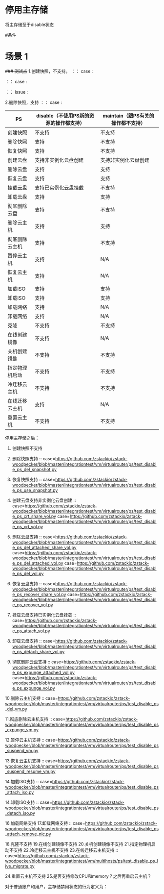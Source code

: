 # 停用主存储

将主存储至于disable状态

#条件


# 场景 1
~~### 测试点~~
1.创建快照，不支持。
：：
    case :  
    
：：
    case :  

：：
    issue :  


2.删除快照，支持
：：
    case :  











|PS|disable（不使用PS新的资源的操作都支持）|maintain（跟PS有关的操作都不支持）|
|------|------|------|
|创建快照|不支持|不支持|
|删除快照|支持|不支持|
|恢复快照|支持|不支持|
|创建云盘|支持非实例化云盘创建|支持非实例化云盘创建|
|删除云盘|支持|支持|
|恢复云盘|支持|支持|
|挂载云盘|支持已实例化云盘挂载|不支持|
|卸载云盘|支持|支持|
|彻底删除云盘|支持|不支持|
|删除云主机|支持|支持|
|彻底删除云主机|支持|不支持|
|暂停云主机|支持|N/A|
|恢复云主机|支持|N/A|
|加载ISO|支持|支持|
|卸载ISO|支持|支持|
|加载网络|支持|N/A|
|卸载网络|支持|N/A|
|克隆|不支持|不支持|
|在线创建镜像|不支持|N/A|
|关机创建镜像|不支持|不支持|
|指定物理机启动|不支持|不支持|
|冷迁移云主机|不支持|不支持|
|在线迁移云主机|支持|N/A|
|重置云主机|不支持|不支持|


停用主存储之后：
1. 创建快照不支持
2. 删除快照支持
::
    case=https://github.com/zstackio/zstack-woodpecker/blob/master/integrationtest/vm/virtualrouter/ps/test_disable_ps_del_snapshot.py

3. 恢复快照支持
::
    case=https://github.com/zstackio/zstack-woodpecker/blob/master/integrationtest/vm/virtualrouter/ps/test_disable_ps_use_snapshot.py

4. 创建云盘支持非实例化云盘创建
::
    case=https://github.com/zstackio/zstack-woodpecker/blob/master/integrationtest/vm/virtualrouter/ps/test_disable_ps_crt_share_vol.py
    case=https://github.com/zstackio/zstack-woodpecker/blob/master/integrationtest/vm/virtualrouter/ps/test_disable_ps_crt_vol.py

5. 删除云盘支持
::
    case=https://github.com/zstackio/zstack-woodpecker/blob/master/integrationtest/vm/virtualrouter/ps/test_disable_ps_del_attached_share_vol.py
    case=https://github.com/zstackio/zstack-woodpecker/blob/master/integrationtest/vm/virtualrouter/ps/test_disable_ps_del_attached_vol.py
    case=https://github.com/zstackio/zstack-woodpecker/blob/master/integrationtest/vm/virtualrouter/ps/test_disable_ps_del_vol.py

6. 恢复云盘支持
::
    case=https://github.com/zstackio/zstack-woodpecker/blob/master/integrationtest/vm/virtualrouter/ps/test_disable_ps_recover_share_vol.py
    case=https://github.com/zstackio/zstack-woodpecker/blob/master/integrationtest/vm/virtualrouter/ps/test_disable_ps_recover_vol.py

7. 挂载云盘支持已实例化云盘挂载
::
    case=https://github.com/zstackio/zstack-woodpecker/blob/master/integrationtest/vm/virtualrouter/ps/test_disable_ps_attach_vol.py

8. 卸载云盘支持
::
    case=https://github.com/zstackio/zstack-woodpecker/blob/master/integrationtest/vm/virtualrouter/ps/test_disable_ps_detach_share_vol.py

9. 彻底删除云盘支持
::
    case=https://github.com/zstackio/zstack-woodpecker/blob/master/integrationtest/vm/virtualrouter/ps/test_disable_ps_expunge_attached_vol.py
    case=https://github.com/zstackio/zstack-woodpecker/blob/master/integrationtest/vm/virtualrouter/ps/test_disable_ps_expunge_vol.py

10.删除云主机支持
::
    case=https://github.com/zstackio/zstack-woodpecker/blob/master/integrationtest/vm/virtualrouter/ps/test_disable_ps_del_vm.py

11.彻底删除云主机支持
::
    case=https://github.com/zstackio/zstack-woodpecker/blob/master/integrationtest/vm/virtualrouter/ps/test_disable_ps_expunge_vm.py

12.暂停云主机支持
::
    case=https://github.com/zstackio/zstack-woodpecker/blob/master/integrationtest/vm/virtualrouter/ps/test_disable_ps_suspend_vm.py

13.恢复云主机支持
::
    case=https://github.com/zstackio/zstack-woodpecker/blob/master/integrationtest/vm/virtualrouter/ps/test_disable_ps_suspend_resume_vm.py

14.加载ISO支持
::
    case=https://github.com/zstackio/zstack-woodpecker/blob/master/integrationtest/vm/virtualrouter/ps/test_disable_ps_attach_iso.py

14.卸载ISO支持
::
    case=https://github.com/zstackio/zstack-woodpecker/blob/master/integrationtest/vm/virtualrouter/ps/test_disable_ps_detach_iso.py

16.加载网络支持
17.卸载网络支持
::
    case=https://github.com/zstackio/zstack-woodpecker/blob/master/integrationtest/vm/virtualrouter/ps/test_disable_ps_attach_remove_nic.py

18.克隆不支持
19.在线创建镜像不支持
20.关机创建镜像不支持
21.指定物理机启动不支持
22.冷迁移云主机不支持
23.在线迁移云主机支持
::
    case=https://github.com/zstackio/zstack-woodpecker/blob/master/integrationtest/vm/multihosts/ps/test_disable_ps_live_migrate.py

24.重置云主机不支持
25.是否支持修改CPU和memory？之后再重启云主机？


对于普通账户和用户，主存储禁用状态的行为定义为：
